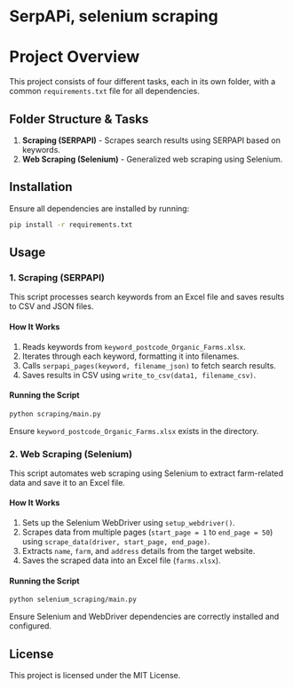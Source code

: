 # SerpAPi, selenium scraping

# Project Overview
This project consists of four different tasks, each in its own folder, with a common `requirements.txt` file for all dependencies.

## Folder Structure & Tasks
1. **Scraping (SERPAPI)** - Scrapes search results using SERPAPI based on keywords.
2. **Web Scraping (Selenium)** - Generalized web scraping using Selenium.

## Installation
Ensure all dependencies are installed by running:

```bash
pip install -r requirements.txt
```

## Usage
### 1. Scraping (SERPAPI)
This script processes search keywords from an Excel file and saves results to CSV and JSON files.

#### How It Works
1. Reads keywords from `keyword_postcode_Organic_Farms.xlsx`.
2. Iterates through each keyword, formatting it into filenames.
3. Calls `serpapi_pages(keyword, filename_json)` to fetch search results.
4. Saves results in CSV using `write_to_csv(data1, filename_csv)`.

#### Running the Script
```bash
python scraping/main.py
```
Ensure `keyword_postcode_Organic_Farms.xlsx` exists in the directory.

### 2. Web Scraping (Selenium)
This script automates web scraping using Selenium to extract farm-related data and save it to an Excel file.

#### How It Works
1. Sets up the Selenium WebDriver using `setup_webdriver()`.
2. Scrapes data from multiple pages (`start_page = 1` to `end_page = 50`) using `scrape_data(driver, start_page, end_page)`.
3. Extracts `name`, `farm`, and `address` details from the target website.
4. Saves the scraped data into an Excel file (`farms.xlsx`).

#### Running the Script
```bash
python selenium_scraping/main.py
```
Ensure Selenium and WebDriver dependencies are correctly installed and configured.


## License
This project is licensed under the MIT License.

